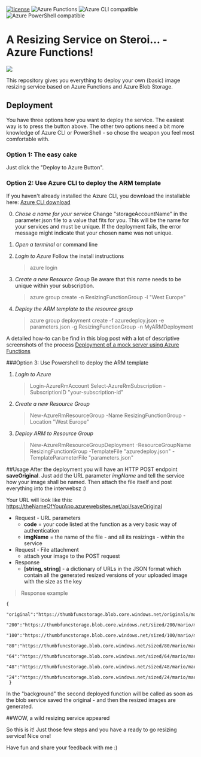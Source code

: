 [![license](https://img.shields.io/github/license/mashape/apistatus.svg?maxAge=2592000)]() <img src="https://img.shields.io/badge/azure-functions-ffba1c.svg" alt="Azure Functions" /> <img src="https://img.shields.io/badge/azure-CLI%20compatible-ffba1c.svg" alt="Azure CLI compatible" /> <img src="https://img.shields.io/badge/azure-PowerShell%20compatible-609dff.svg" alt="Azure PowerShell compatible" /> 

# A Resizing Service on Steroi... - Azure Functions!

<a href="https://azuredeploy.net/?repository=https://github.com/codePrincess/resizingService" target="_blank">
    <img src="http://azuredeploy.net/deploybutton.png"/>
</a>

This repository gives you everything to deploy your own (basic) image resizing service based on Azure Functions and Azure Blob Storage.

## Deployment
You have three options how you want to deploy the service. The easiest way is to press the button above. The other two options need a bit more knowledge of Azure CLI or PowerShell - so chose the weapon you feel most comfortable with.

### Option 1: The easy cake
Just click the "Deploy to Azure Button". 

### Option 2: Use Azure CLI to deploy the ARM template

If you haven't already installed the Azure CLI, you download the installable here:
[Azure CLI download](https://azure.microsoft.com/en-us/documentation/articles/xplat-cli-install/)

0. *Chose a name for your service*
    Change "storageAccountName" in the parameter.json file to a value that fits for you. This will be the name for your services and must be unique. If the deployment fails, the error message might indicate that your chosen name was not unique.
1. *Open a terminal* or command line
2. *Login to Azure*
   Follow the install instructions
    > azure login
   
2. *Create a new Resource Group*
    Be aware that this name needs to be unique within your subscription.
    > azure group create -n ResizingFunctionGroup -l "West Europe"
    
3. *Deploy the ARM template to the resource group*
    > azure group deployment create -f azuredeploy.json -e parameters.json -g ResizingFunctionGroup -n MyARMDeployment

A detailed how-to can be find in this blog post with a lot of descriptive screenshots of the process
[Deployment of a mock server using Azure Functions](https://medium.com/@codeprincess/get-your-funky-mock-server-7ca82ce9c35a#.mdy589d1m)

###Option 3: Use Powershell to deploy the ARM template
1. *Login to Azure*
    > Login-AzureRmAccount
    Select-AzureRmSubscription -SubscriptionID "your-subscription-id"
    
2. *Create a new Resource Group*
    > New-AzureRmResourceGroup -Name ResizingFunctionGroup -Location "West Europe"
    
3. *Deploy ARM to Resource Group*
    > New-AzureRmResourceGroupDeployment -ResourceGroupName ResizingFunctionGroup -TemplateFile "azuredeploy.json" -TemplateParameterFile "parameters.json"

##Usage
After the deployment you will have an HTTP POST endpoint **saveOriginal**. Just add the URL parameter *imgName* and tell the service how your image shall be named. Then attach the file itself and post everything into the interwebsz :)

Your URL will look like this: https://theNameOfYourApp.azurewebsites.net/api/saveOriginal

- Request - URL parameters
  - **code** = your code listed at the function as a very basic way of authentication
  - **imgName** = the name of the file - and all its resizings - within the service
- Request - File attachment
  - attach your image to the POST request
- Response
  - **[string, string]** - a dictionary of URLs in the JSON format which contain all the generated resized versions of your uploaded image with the size as the key

> Response example
~~~~
{
 "original":"https://thumbfuncstorage.blob.core.windows.net/originals/mario/mario.jpeg",
 "200":"https://thumbfuncstorage.blob.core.windows.net/sized/200/mario/mario.jpeg",
 "100":"https://thumbfuncstorage.blob.core.windows.net/sized/100/mario/mario.jpeg",
 "80":"https://thumbfuncstorage.blob.core.windows.net/sized/80/mario/mario.jpeg",
 "64":"https://thumbfuncstorage.blob.core.windows.net/sized/64/mario/mario.jpeg",
 "48":"https://thumbfuncstorage.blob.core.windows.net/sized/48/mario/mario.jpeg",
 "24":"https://thumbfuncstorage.blob.core.windows.net/sized/24/mario/mario.jpeg"
 }
~~~~

In the "background" the second deployed function will be called as soon as the blob service saved the original - and then  the resized images are generated. 

##WOW, a wild resizing service appeared

So this is it! Just those few steps and you have a ready to go resizing service!
Nice one!

Have fun and share your feedback with me :)
